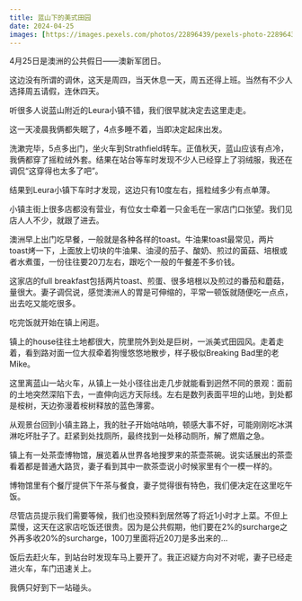 ```yaml
---
title: 蓝山下的美式田园
date: 2024-04-25
images: [https://images.pexels.com/photos/22896439/pexels-photo-22896439/free-photo-of-sydney-blue-mountains.jpeg,]
---
```


4月25日是澳洲的公共假日——澳新军团日。

这边没有所谓的调休，这天是周四，当天休息一天，周五还得上班。当然有不少人选择周五请假，连休四天。

听很多人说蓝山附近的Leura小镇不错，我们很早就决定去这里走走。

这一天凌晨我俩都失眠了，4点多睡不着，当即决定起床出发。

洗漱完毕，5点多出门，坐火车到Strathfield转车。正值秋天，蓝山应该有点冷，我俩都穿了摇粒绒外套。结果在站台等车时发现不少人已经穿上了羽绒服，我还在调侃“这穿得也太多了吧”。

结果到Leura小镇下车时才发现，这边只有10度左右，摇粒绒多少有点单薄。

小镇主街上很多店都没有营业，有位女士牵着一只金毛在一家店门口张望。我们见店人人不少，就跟了进去。

澳洲早上出门吃早餐，一般就是各种各样的toast。牛油果toast最常见，两片toast烤一下，上面放上切块的牛油果、油浸的茄子、酸奶、煎过的菌菇、培根或者水煮蛋，一份往往要20刀左右，跟吃个一般的午餐差不多价钱。

这家店的full breakfast包括两片toast、煎蛋、很多培根以及煎过的番茄和蘑菇，量很大。妻子调侃说，感觉澳洲人的胃是可伸缩的，平常一顿饭就随便吃一点点，出去吃又能吃很多。

吃完饭就开始在镇上闲逛。

镇上的house往往土地都很大，院里院外到处是巨树，一派美式田园风。走着走着，看到路对面一位大叔牵着狗慢悠悠地散步，样子极似Breaking Bad里的老Mike。

这里离蓝山一站火车，从镇上一处小径往出走几步就能看到迥然不同的景观：面前的土地突然深陷下去，一直伸向远方天际线。左右是数列表面平坦的山地，到处都是桉树，天边弥漫着桉树释放的蓝色薄雾。

从观景台回到小镇主路上，我的肚子开始咕咕响，顿感大事不好，可能刚刚吃冰淇淋吃坏肚子了。赶紧到处找厕所，最终找到一处移动厕所，解了燃眉之急。

镇上有一处茶壶博物馆，展览着从世界各地搜罗来的茶壶茶碗。说实话展出的茶壶看着都是普通大路货，妻子看到其中一款茶壶说小时候家里有个一模一样的。

博物馆里有个餐厅提供下午茶与餐食，妻子觉得很有特色，我们便决定在这里吃午饭。

尽管店员提示我们需要等候，我们也没预料到居然等了将近1小时才上菜。不但上菜慢，这天在这家店吃饭还很贵。因为是公共假期，他们要在2%的surcharge之外再多收20%的surcharge，100刀里面将近20刀是多出来的...

饭后去赶火车，到站台时发现车马上要开了。我正迟疑方向对不对呢，妻子已经走进火车，车门迅速关上。

我俩只好到下一站碰头。